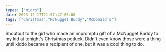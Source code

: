 ```yaml
---
types: ["micro"]
date: 2023-12-17T21:57:47-05:00
tags: ["Christmas","McNugget Buddy","McDonald's"]
---
```

Shoutout to the girl who made an impromptu gift of a McNugget Buddy to my kid at tonight's Christmas potluck. Didn't even know those were a thing until kiddo became a recipient of one, but it was a cool thing to do.
